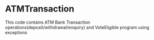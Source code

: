 # ATMTransaction
This code contains ATM Bank Transaction operations(deposit/withdrawal/enquiry) and VoteEligible program using exceptions
